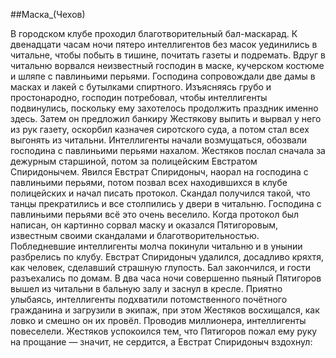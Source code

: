 ##Маска_(Чехов)


В городском клубе проходил благотворительный бал-маскарад. К двенадцати часам ночи пятеро интеллигентов без масок уединились в читальне, чтобы побыть в тишине, почитать газеты и подремать.
Вдруг в читальню ворвался неизвестный господин в маске, кучерском костюме и шляпе с павлиньими перьями. Господина сопровождали две дамы в масках и лакей с бутылками спиртного.
Изъясняясь грубо и простонародно, господин потребовал, чтобы интеллигенты подвинулись, поскольку ему захотелось продолжить праздник именно здесь.
Затем он предложил банкиру Жестякову выпить и вырвал у него из рук газету, оскорбил казначея сиротского суда, а потом стал всех выгонять из читальни.
Интеллигенты начали возмущаться, обозвали господина с павлиньими перьями нахалом. Жестяков послал сначала за дежурным старшиной, потом за полицейским Евстратом Спиридонычем.
Явился Евстрат Спиридоныч, наорал на господина с павлиньими перьями, потом позвал всех находившихся в клубе полицейских и начал писать протокол.
Скандал получился такой, что танцы прекратились и все столпились у двери в читальню.
Господина с павлиньими перьями всё это очень веселило. Когда протокол был написан, он картинно сорвал маску и оказался Пятигоровым, известным своими скандалами и благотворительностью.
Побледневшие интеллигенты молча покинули читальню и в унынии разбрелись по клубу. Евстрат Спиридоныч удалился, досадливо кряхтя, как человек, сделавший страшную глупость. Бал закончился, и гости разъехались по домам.
В два часа ночи совершенно пьяный Пятигоров вышел из читальни в бальную залу и заснул в кресле. Приятно улыбаясь, интеллигенты подхватили потомственного почётного гражданина и загрузили в экипаж, при этом Жестяков восхищался, как ловко и смешно он их провёл.
Проводив миллионера, интеллигенты повеселели. Жестяков успокоился тем, что Пятигоров пожал ему руку на прощание — значит, не сердится, а Евстрат Спиридоныч вздохнул:

